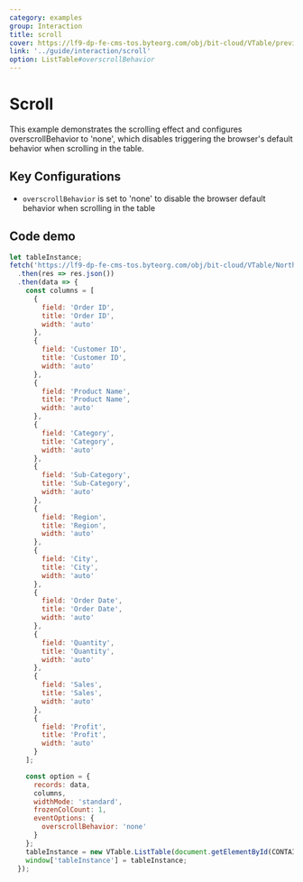 ```yaml
---
category: examples
group: Interaction
title: scroll
cover: https://lf9-dp-fe-cms-tos.byteorg.com/obj/bit-cloud/VTable/preview/scroll.gif
link: '../guide/interaction/scroll'
option: ListTable#overscrollBehavior
---
```


# Scroll

This example demonstrates the scrolling effect and configures overscrollBehavior to 'none', which disables triggering the browser's default behavior when scrolling in the table.

## Key Configurations

- `overscrollBehavior` is set to 'none' to disable the browser default behavior when scrolling in the table

## Code demo

```javascript livedemo template=vtable
let tableInstance;
fetch('https://lf9-dp-fe-cms-tos.byteorg.com/obj/bit-cloud/VTable/North_American_Superstore_data.json')
  .then(res => res.json())
  .then(data => {
    const columns = [
      {
        field: 'Order ID',
        title: 'Order ID',
        width: 'auto'
      },
      {
        field: 'Customer ID',
        title: 'Customer ID',
        width: 'auto'
      },
      {
        field: 'Product Name',
        title: 'Product Name',
        width: 'auto'
      },
      {
        field: 'Category',
        title: 'Category',
        width: 'auto'
      },
      {
        field: 'Sub-Category',
        title: 'Sub-Category',
        width: 'auto'
      },
      {
        field: 'Region',
        title: 'Region',
        width: 'auto'
      },
      {
        field: 'City',
        title: 'City',
        width: 'auto'
      },
      {
        field: 'Order Date',
        title: 'Order Date',
        width: 'auto'
      },
      {
        field: 'Quantity',
        title: 'Quantity',
        width: 'auto'
      },
      {
        field: 'Sales',
        title: 'Sales',
        width: 'auto'
      },
      {
        field: 'Profit',
        title: 'Profit',
        width: 'auto'
      }
    ];

    const option = {
      records: data,
      columns,
      widthMode: 'standard',
      frozenColCount: 1,
      eventOptions: {
        overscrollBehavior: 'none'
      }
    };
    tableInstance = new VTable.ListTable(document.getElementById(CONTAINER_ID), option);
    window['tableInstance'] = tableInstance;
  });
```
